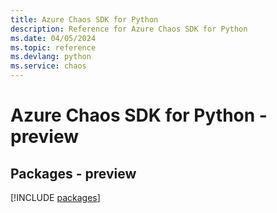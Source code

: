 ```yaml
---
title: Azure Chaos SDK for Python
description: Reference for Azure Chaos SDK for Python
ms.date: 04/05/2024
ms.topic: reference
ms.devlang: python
ms.service: chaos
---
```

# Azure Chaos SDK for Python - preview
## Packages - preview
[!INCLUDE [packages](chaos-index.md)]